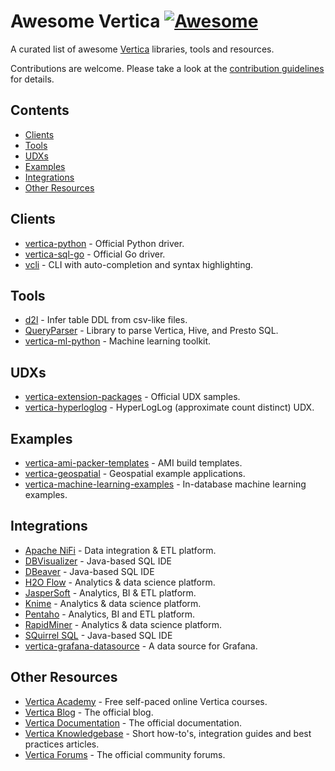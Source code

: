 # Awesome Vertica [![Awesome](https://awesome.re/badge-flat.svg)](https://awesome.re)

A curated list of awesome [Vertica](https://www.vertica.com/) libraries, tools and resources.

Contributions are welcome. Please take a look at the [contribution guidelines](CONTRIBUTING.md) for details.

## Contents
 - [Clients](#clients)
 - [Tools](#tools)
 - [UDXs](#udxs)
 - [Examples](#examples)
 - [Integrations](#integrations)
 - [Other Resources](#other-resources)
 
## Clients
 - [vertica-python](https://github.com/vertica/vertica-python) - Official Python driver.
 - [vertica-sql-go](https://github.com/vertica/vertica-sql-go) - Official Go driver.
 - [vcli](https://github.com/dbcli/vcli) - CLI with auto-completion and syntax highlighting.

## Tools
 - [d2l](https://github.com/marco-the-sane/d2l) - Infer table DDL from csv-like files.
 - [QueryParser](https://github.com/uber/queryparser) - Library to parse Vertica, Hive, and Presto SQL.
 - [vertica-ml-python](https://github.com/vertica/Vertica-ML-Python) - Machine learning toolkit.

## UDXs
 - [vertica-extension-packages](https://github.com/vertica/Vertica-Extension-Packages) - Official UDX samples.
 - [vertica-hyperloglog](https://github.com/criteo/vertica-hyperloglog) - HyperLogLog (approximate count distinct) UDX.
 
## Examples
 - [vertica-ami-packer-templates](https://github.com/vertica/Vertica-AMI-Packer-Templates) - AMI build templates.
 - [vertica-geospatial](https://github.com/vertica/Vertica-Geospatial) - Geospatial example applications.
 - [vertica-machine-learning-examples](https://github.com/vertica/Machine-Learning-Examples) - In-database machine learning examples.
  
## Integrations
 - [Apache NiFi](http://nifi.apache.org/download.html) - Data integration & ETL platform.
 - [DBVisualizer](https://www.dbvis.com/download) - Java-based SQL IDE 
 - [DBeaver](https://dbeaver.io/download/) - Java-based SQL IDE
 - [H2O Flow](http://docs.h2o.ai/h2o/latest-stable/h2o-docs/downloading.html) - Analytics & data science platform.
 - [JasperSoft](https://community.jaspersoft.com/) - Analytics, BI & ETL platform.
 - [Knime](https://www.knime.com/downloads/download-knime) - Analytics & data science platform.
 - [Pentaho](https://community.hitachivantara.com/s/article/downloads) - Analytics, BI and ETL platform.
 - [RapidMiner](https://my.rapidminer.com/nexus/account/index.html) - Analytics & data science platform.
 - [SQuirrel SQL](http://squirrel-sql.sourceforge.net/) - Java-based SQL IDE
 - [vertica-grafana-datasource](https://github.com/vertica/vertica-grafana-datasource) - A data source for Grafana.

## Other Resources
 - [Vertica Academy](https://academy.vertica.com/) - Free self-paced online Vertica courses.
 - [Vertica Blog](https://www.vertica.com/blog/) - The official blog.
 - [Vertica Documentation](https://www.vertica.com/docs/latest/HTML/Content/Home.htm) - The official documentation.
 - [Vertica Knowledgebase](https://www.vertica.com/knowledgebase/) - Short how-to's, integration guides and best practices articles.
 - [Vertica Forums](https://forum.vertica.com/) - The official community forums.

 
